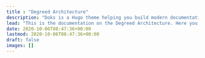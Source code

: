 ```yaml
---
title : "Degreed Architecture"
description: "Doks is a Hugo theme helping you build modern documentation websites that are secure, fast, and SEO-ready — by default."
lead: "This is the documentation on the Degreed Architecture. Here you can learn all about our architecture as a whole and how we develop."
date: 2020-10-06T08:47:36+00:00
lastmod: 2020-10-06T08:47:36+00:00
draft: false
images: []
---
```

